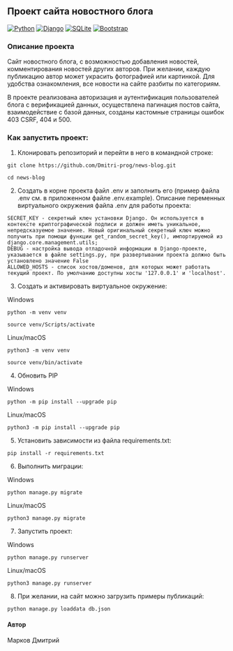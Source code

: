 ## Проект сайта новостного блога
[![Python](https://img.shields.io/badge/Python-3776AB?style=for-the-badge&logo=python&logoColor=ffdd54)](https://www.python.org/)
[![Django](https://img.shields.io/badge/Django-092E20?style=for-the-badge&logo=django&logoColor=white)](https://www.djangoproject.com/)
[![SQLite](https://img.shields.io/badge/SQLite-07405E?style=for-the-badge&logo=sqlite&logoColor=white)](https://www.sqlite.org/)
[![Bootstrap](https://img.shields.io/badge/Bootstrap-563D7C?style=for-the-badge&logo=bootstrap&logoColor=white)](https://getbootstrap.com/)

### Описание проекта

Сайт новостного блога, с возможностью добавления новостей, комментирования новостей других авторов. При желании, каждую публикацию автор может украсить фотографией или картинкой. Для удобства ознакомления, все новости на сайте разбиты по категориям.

В проекте реализована авторизация и аутентификация пользователей блога с верификацией данных, осуществлена пагинация постов сайта, взаимодействие с базой данных, созданы кастомные страницы ошибок 403 CSRF, 404 и 500.

### Как запустить проект:

1. Клонировать репозиторий и перейти в него в командной строке:

```
git clone https://github.com/Dmitri-prog/news-blog.git
```

```
cd news-blog
```

2. Cоздать в корне проекта файл .env и заполнить его (пример файла .env см. в приложенном файле .env.example). Описание переменных виртуального окружения файла .env для работы проекта:
```
SECRET_KEY - cекретный ключ установки Django. Он используется в контексте криптографической подписи и должен иметь уникальное, непредсказуемое значение. Новый оригинальный секретный ключ можно получить при помощи функции get_random_secret_key(), импортируемой из django.core.management.utils;
DEBUG - настройка вывода отладочной информации в Django-проекте, указывается в файле settings.py, при развертывании проекта должно быть установлено значение False
ALLOWED_HOSTS - список хостов/доменов, для которых может работать текущий проект. По умолчанию доступны хосты '127.0.0.1' и 'localhost'.
```

3. Cоздать и активировать виртуальное окружение:

Windows
```
python -m venv venv
```
```
source venv/Scripts/activate
```
Linux/macOS
```
python3 -m venv venv
```
```
source venv/bin/activate
```

4. Обновить PIP

Windows
```
python -m pip install --upgrade pip
```
Linux/macOS
```
python3 -m pip install --upgrade pip
```

5. Установить зависимости из файла requirements.txt:

```
pip install -r requirements.txt
```

6. Выполнить миграции:

Windows
```
python manage.py migrate
```

Linux/macOS
```
python3 manage.py migrate
```

7. Запустить проект:

Windows
```
python manage.py runserver
```

Linux/macOS
```
python3 manage.py runserver
```

8. При желании, на сайт можно загрузить примеры публикаций:
```
python manage.py loaddata db.json
```

#### Автор

Марков Дмитрий
